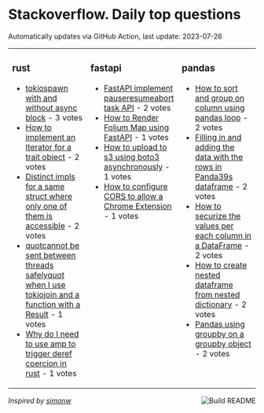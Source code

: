 # Stackoverflow. Daily top questions 

Automatically updates via GitHub Action, last update: <!-- date starts -->2023-07-26<!-- date ends -->


<table><tr><td valign="top" width="33%">

### rust
<!-- rust starts -->
* [tokiospawn with and without async block](https://stackoverflow.com/questions/76763570/tokiospawn-with-and-without-async-block) - 3 votes
* [How to implement an Iterator for a trait object](https://stackoverflow.com/questions/76771193/how-to-implement-an-iterator-for-a-trait-object) - 2 votes
* [Distinct impls for a same struct where only one of them is accessible](https://stackoverflow.com/questions/76763470/distinct-impls-for-a-same-struct-where-only-one-of-them-is-accessible) - 2 votes
* [quotcannot be sent between threads safelyquot when I use tokiojoin and a function with a Result](https://stackoverflow.com/questions/76772782/cannot-be-sent-between-threads-safely-when-i-use-tokiojoin-and-a-function-w) - 1 votes
* [Why do I need to use amp to trigger deref coercion in rust](https://stackoverflow.com/questions/76763219/why-do-i-need-to-use-to-trigger-deref-coercion-in-rust) - 1 votes
<!-- rust ends -->
</td><td valign="top" width="34%">


### fastapi
<!-- fastapi starts -->
* [FastAPI  implement pauseresumeabort task API](https://stackoverflow.com/questions/76760481/fastapi-implement-pause-resume-abort-task-api) - 2 votes
* [How to Render Folium Map using FastAPI](https://stackoverflow.com/questions/76771311/how-to-render-folium-map-using-fastapi) - 1 votes
* [How to upload to s3 using boto3 asynchronously](https://stackoverflow.com/questions/76770053/how-to-upload-to-s3-using-boto3-asynchronously) - 1 votes
* [How to configure CORS to allow a Chrome Extension](https://stackoverflow.com/questions/76766436/how-to-configure-cors-to-allow-a-chrome-extension) - 1 votes
<!-- fastapi ends -->
</td><td valign="top" width="34%">


### pandas
<!-- pandas starts -->
* [How to sort and group on column using pandas loop](https://stackoverflow.com/questions/76769098/how-to-sort-and-group-on-column-using-pandas-loop) - 2 votes
* [Filling in and adding the data with the rows in Panda39s dataframe](https://stackoverflow.com/questions/76758701/filling-in-and-adding-the-data-with-the-rows-in-pandas-dataframe) - 2 votes
* [How to securize the values per each column in a DataFrame](https://stackoverflow.com/questions/76762891/how-to-securize-the-values-per-each-column-in-a-dataframe) - 2 votes
* [How to create nested dataframe from nested dictionary](https://stackoverflow.com/questions/76770335/how-to-create-nested-dataframe-from-nested-dictionary) - 2 votes
* [Pandas using groupby on a groupby object](https://stackoverflow.com/questions/76760480/pandas-using-groupby-on-a-groupby-object) - 2 votes
<!-- pandas ends -->
</td></tr></table>

<a href="https://github.com/hp0404/hp0404/actions"><img src="https://github.com/hp0404/hp0404/workflows/Build%20README/badge.svg" align="right" alt="Build README"></a> <p>*Inspired by  [simonw](https://github.com/simonw/simonw)*</p>
